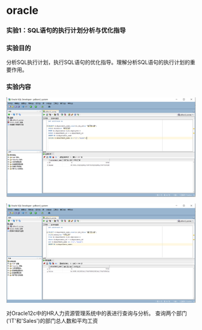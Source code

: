 # oracle

### 实验1：SQL语句的执行计划分析与优化指导
### 实验目的
分析SQL执行计划，执行SQL语句的优化指导。理解分析SQL语句的执行计划的重要作用。

### 实验内容

![pict2](pict2.jpg)







![pict1](pict1.jpg)



对Oracle12c中的HR人力资源管理系统中的表进行查询与分析。
查询两个部门('IT'和'Sales')的部门总人数和平均工资







